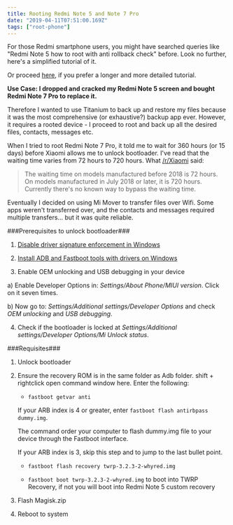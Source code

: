 ```yaml
---
title: Rooting Redmi Note 5 and Note 7 Pro
date: "2019-04-11T07:51:00.169Z"
tags: ["root-phone"]
---
```


For those Redmi smartphone users, you might have searched queries like "Redmi Note 5 how to root with anti rollback check" before. Look no further, here's a simplified tutorial of it. 

Or proceed [here](https://miui.blog/redmi-note-5/root-bypass-arb/), if you prefer a longer and more detailed tutorial. 

**Use Case: I dropped and cracked my Redmi Note 5 screen and bought Redmi Note 7 Pro to replace it.**   

Therefore I wanted to use Titanium to back up and restore my files because it was the most comprehensive (or exhaustive?) backup app ever. 
However, it requires a rooted device - I proceed to root and back up all the desired files, contacts, messages etc. 

When I tried to root Redmi Note 7 Pro, it told me to wait for 360 hours (or 15 days) before Xiaomi allows me to unlock bootloader. I've read that the waiting time varies from 72 hours to 720 hours. What [/r/Xiaomi](https://www.reddit.com/r/Xiaomi) said: 

> The waiting time on models manufactured before 2018 is 72 hours. On models manufactured in July 2018 or later, it is 720 hours. Currently there's no known way to bypass the waiting time.

Eventually I decided on using Mi Mover to transfer files over Wifi. Some apps weren't transferred over, and the contacts and messages required multiple transfers... but it was quite reliable. 

###Prerequisites to unlock bootloader###
1. [Disable driver signature enforcement in Windows](http://en.miui.com/thread-237673-1-1.html)

2. [Install ADB and Fastboot tools with drivers on Windows](https://forum.xda-developers.com/showthread.php?t=2588979)

3. Enable OEM unlocking and USB debugging in your device

  a) Enable Developer Options in: *Settings/About Phone/MIUI version*. Click on it seven times.

  b) Now go to: *Settings/Additional settings/Developer Options* and check *OEM unlocking* and *USB debugging*.

4. Check if the bootloader is locked at *Settings/Additional settings/Developer Options/Mi Unlock status*.

###Requisites###
1. Unlock bootloader

2. Ensure the recovery ROM is in the same folder as Adb folder. shift + rightclick open command window here. Enter the following:

    * `fastboot getvar anti` 
    
    If your ARB index is 4 or greater, enter `fastboot flash antirbpass dummy.img`. 
    
    The command order your computer to flash dummy.img file to your device through the Fastboot interface. 
    
    If your ARB index is 3, skip this step and to jump to the last bullet point.

    * `fastboot flash recovery twrp-3.2.3-2-whyred.img`

    * `fastboot boot twrp-3.2.3-2-whyred.img` to boot into TWRP Recovery, if not you will boot into Redmi Note 5 custom recovery

3. Flash Magisk.zip

4. Reboot to system
